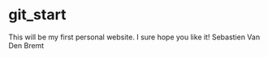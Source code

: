 # git_start
This will be my first personal website.
I sure hope you like it!
Sebastien Van Den Bremt